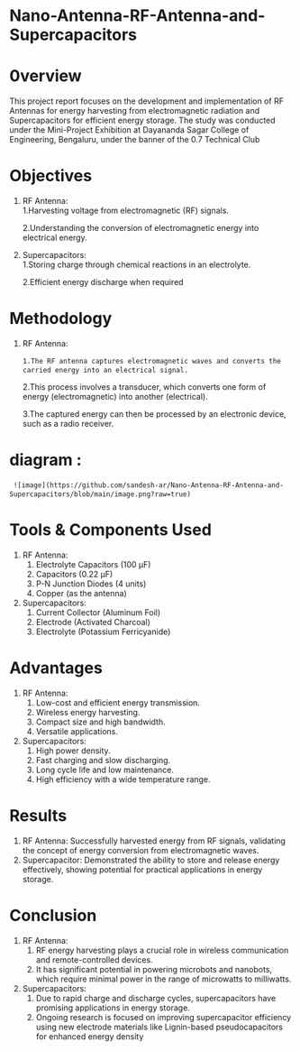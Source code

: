 # Nano-Antenna-RF-Antenna-and-Supercapacitors

# 0verview
This project report focuses on the development and implementation of RF Antennas for energy harvesting from electromagnetic radiation and Supercapacitors for efficient energy storage. The study was conducted under the Mini-Project Exhibition at Dayananda Sagar College of Engineering, Bengaluru, under the banner of the 0.7 Technical Club

# Objectives
1.	RF Antenna:	   
        1.Harvesting voltage from electromagnetic (RF) signals.
                    
     2.Understanding the conversion of electromagnetic energy into electrical energy.


2.	Supercapacitors:  
      1.Storing charge through chemical reactions in an electrolyte.

    2.Efficient energy discharge when required


# Methodology
1.	RF Antenna:
        
        1.The RF antenna captures electromagnetic waves and converts the carried energy into an electrical signal.

     2.This process involves a transducer, which converts one form of energy (electromagnetic) into another (electrical).

     3.The captured energy can then be processed by an electronic device, such as a radio receiver.


# diagram :
     ![image](https://github.com/sandesh-ar/Nano-Antenna-RF-Antenna-and-Supercapacitors/blob/main/image.png?raw=true)

# Tools & Components Used
1.	RF Antenna:
       1. Electrolyte Capacitors (100 µF)
       2. Capacitors (0.22 µF)
       3. P-N Junction Diodes (4 units)
       4. Copper (as the antenna)
2.	Supercapacitors:
     1. Current Collector (Aluminum Foil)
     2. Electrode (Activated Charcoal)
     3. Electrolyte (Potassium Ferricyanide)

# Advantages
1.	RF Antenna:
     1. Low-cost and efficient energy transmission.
     2. Wireless energy harvesting.
     3. Compact size and high bandwidth.
     4. Versatile applications.
2.	Supercapacitors:
     1. High power density.
     2.	Fast charging and slow discharging.
     3. Long cycle life and low maintenance.
     4. High efficiency with a wide temperature range.



# Results
 1.	RF Antenna:
    	Successfully harvested energy from RF signals, validating the concept of energy conversion from electromagnetic waves.
2.	Supercapacitor:
    	Demonstrated the ability to store and release energy effectively, showing potential for practical applications in energy storage.



# Conclusion
1.	RF Antenna:
      1. RF energy harvesting plays a crucial role in wireless communication and remote-controlled devices.
      2. It has significant potential in powering microbots and nanobots, which require minimal power in the range of microwatts to milliwatts.
2.	Supercapacitors:
     1. Due to rapid charge and discharge cycles, supercapacitors have promising applications in energy storage.
     2. Ongoing research is focused on improving supercapacitor efficiency using new electrode materials like Lignin-based   pseudocapacitors for enhanced energy density

